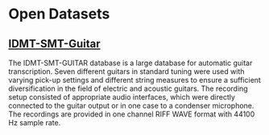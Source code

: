 # Open Datasets

## [IDMT-SMT-Guitar](https://www.idmt.fraunhofer.de/en/business_units/m2d/smt/guitar.html)

The IDMT-SMT-GUITAR database is a large database for automatic guitar transcription. Seven different guitars in standard tuning were used with varying pick-up settings and different string measures to ensure a sufficient diversification in the field of electric and acoustic guitars. The recording setup consisted of appropriate audio interfaces, which were directly connected to the guitar output or in one case to a condenser microphone. The recordings are provided in one channel RIFF WAVE format with 44100 Hz sample rate.